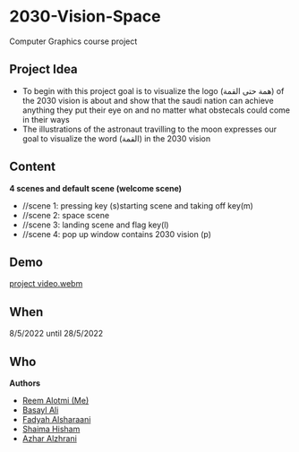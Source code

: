 # 2030-Vision-Space
Computer Graphics course project

## Project Idea
* To begin with this project goal is to visualize the logo (همة حتى القمة) of the 2030 vision is about
  and show that the saudi nation can achieve anything they put their eye on and no matter what obstecals could come in their ways
* The illustrations of the astronaut travilling to the moon expresses our goal to visualize the word (القمة) in the 2030 vision 


## Content
**4 scenes and default scene (welcome scene)**
   * //scene 1: pressing key (s)starting scene and taking off key(m)
   * //scene 2: space scene 
   * //scene 3: landing scene and flag key(l)
   * //scene 4: pop up window contains 2030 vision (p)

## Demo
[project video.webm](https://user-images.githubusercontent.com/110269220/231660331-660f9077-7aa0-4948-9e79-b438784386e5.webm)


## When
8/5/2022 until 28/5/2022

## Who
**Authors**
* [Reem Alotmi (Me)](https://github.com/ReemAlotmi)
* [Basayl Ali](https://github.com/Basayl)
* [Fadyah Alsharaani](https://github.com/fadyah1)
* [Shaima Hisham]()
* [Azhar Alzhrani]()
